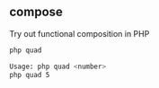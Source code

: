 ## compose
Try out functional composition in PHP

```bash
php quad

Usage: php quad <number>
php quad 5
```
